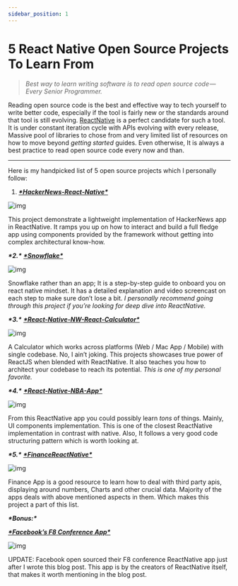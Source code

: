 ```yaml
---
sidebar_position: 1
---
```

# 5 React Native Open Source Projects To Learn From

> *Best way to learn writing software is to read open source code — Every Senior Programmer.*

Reading open source code is the best and effective way to tech yourself to write better code, especially if the tool is fairly new or the standards around that tool is still evolving. [ReactNative](http://facebook.github.io/react-native/) is a perfect candidate for such a tool. It is under constant iteration cycle with APIs evolving with every release, Massive pool of libraries to chose from and very limited list of resources on how to move beyond *getting started* guides. Even otherwise, It is always a best practice to read open source code every now and than.

------

Here is my handpicked list of 5 open source projects which I personally follow:

1. [***\*HackerNews-React-Native\****](https://github.com/iSimar/HackerNews-React-Native)

![img](https://blog.kiprosh.com/content/images/2018/10/1_HU3iGzPu3UEPeGHHQ-oUXA.gif)

This project demonstrate a lightweight implementation of HackerNews app in ReactNative. It ramps you up on how to interact and build a full fledge app using components provided by the framework without getting into complex architectural know-how.

***\*2.\**** [***\*Snowflake\****](https://github.com/bartonhammond/snowflake)

![img](https://blog.kiprosh.com/content/images/2018/10/1_0AV_cZQKscDtcrE3tN8HMA.gif)

Snowflake rather than an app; It is a step-by-step guide to onboard you on react native mindset. It has a detailed explanation and video screencast on each step to make sure don’t lose a bit. *I personally recommend going through this project if you’re looking for deep dive into ReactNative.*

***\*3.\**** [***\*React-Native-NW-React-Calculator\****](https://github.com/benoitvallon/react-native-nw-react-calculator)

![img](https://blog.kiprosh.com/content/images/2018/10/1_PXpaH0t9ISaAUiQEYX02Ug-1.png)

A Calculator which works across platforms (Web / Mac App / Mobile) with single codebase. No, I ain’t joking. This projects showcases true power of ReactJS when blended with ReactNative. It also teaches you how to architect your codebase to reach its potential. *This is one of my personal favorite.*

***\*4.\**** [***\*React-Native-NBA-App\****](https://github.com/wwayne/react-native-nba-app)

![img](https://blog.kiprosh.com/content/images/2018/10/1_xa5R6siTJZ2jawD97XHASA-1.gif)

From this ReactNative app you could possibly learn *tons* of things. Mainly, UI components implementation. This is one of the closest ReactNative implementation in contrast with native. Also, It follows a very good code structuring pattern which is worth looking at.

***\*5.\**** [***\*FinanceReactNative\****](https://github.com/7kfpun/FinanceReactNative)

![img](https://blog.kiprosh.com/content/images/2018/10/1_PS6T24s4-J2aCIwVJHCY7A.gif)

Finance App is a good resource to learn how to deal with third party apis, displaying around numbers, Charts and other crucial data. Majority of the apps deals with above mentioned aspects in them. Which makes this project a part of this list.

***\*Bonus:\****

[***\*Facebook’s F8 Conference App\****](https://github.com/fbsamples/f8app)

![img](https://blog.kiprosh.com/content/images/2018/10/1_bM-MLAmBamxjvKuptsPBYg@2x-1.png)

UPDATE: Facebook open sourced their F8 conference ReactNative app just after I wrote this blog post. This app is by the creators of ReactNative itself, that makes it worth mentioning in the blog post.